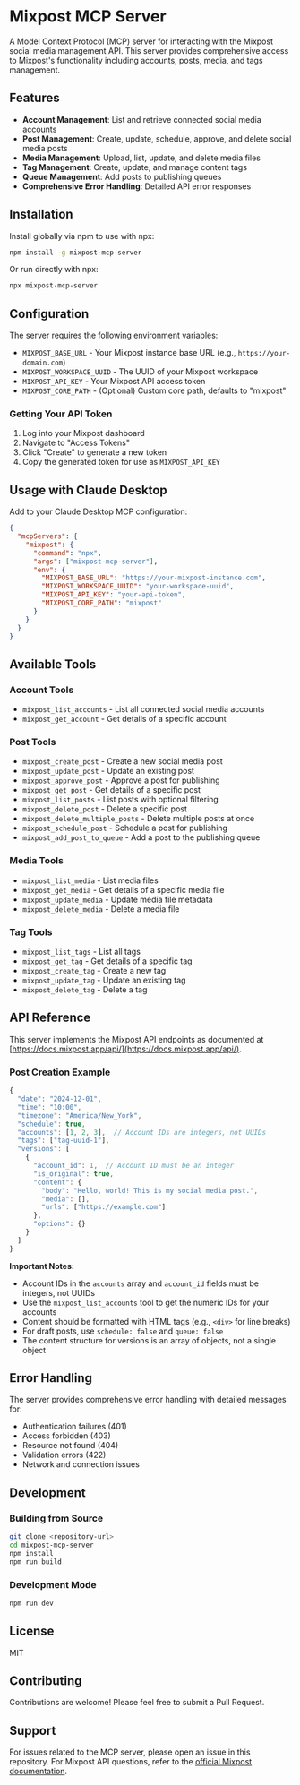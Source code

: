 # Mixpost MCP Server

A Model Context Protocol (MCP) server for interacting with the Mixpost social media management API. This server provides comprehensive access to Mixpost's functionality including accounts, posts, media, and tags management.

## Features

- **Account Management**: List and retrieve connected social media accounts
- **Post Management**: Create, update, schedule, approve, and delete social media posts
- **Media Management**: Upload, list, update, and delete media files
- **Tag Management**: Create, update, and manage content tags
- **Queue Management**: Add posts to publishing queues
- **Comprehensive Error Handling**: Detailed API error responses

## Installation

Install globally via npm to use with npx:

```bash
npm install -g mixpost-mcp-server
```

Or run directly with npx:

```bash
npx mixpost-mcp-server
```

## Configuration

The server requires the following environment variables:

- `MIXPOST_BASE_URL` - Your Mixpost instance base URL (e.g., `https://your-domain.com`)
- `MIXPOST_WORKSPACE_UUID` - The UUID of your Mixpost workspace
- `MIXPOST_API_KEY` - Your Mixpost API access token
- `MIXPOST_CORE_PATH` - (Optional) Custom core path, defaults to "mixpost"

### Getting Your API Token

1. Log into your Mixpost dashboard
2. Navigate to "Access Tokens"
3. Click "Create" to generate a new token
4. Copy the generated token for use as `MIXPOST_API_KEY`

## Usage with Claude Desktop

Add to your Claude Desktop MCP configuration:

```json
{
  "mcpServers": {
    "mixpost": {
      "command": "npx",
      "args": ["mixpost-mcp-server"],
      "env": {
        "MIXPOST_BASE_URL": "https://your-mixpost-instance.com",
        "MIXPOST_WORKSPACE_UUID": "your-workspace-uuid",
        "MIXPOST_API_KEY": "your-api-token",
        "MIXPOST_CORE_PATH": "mixpost"
      }
    }
  }
}
```

## Available Tools

### Account Tools
- `mixpost_list_accounts` - List all connected social media accounts
- `mixpost_get_account` - Get details of a specific account

### Post Tools
- `mixpost_create_post` - Create a new social media post
- `mixpost_update_post` - Update an existing post
- `mixpost_approve_post` - Approve a post for publishing
- `mixpost_get_post` - Get details of a specific post
- `mixpost_list_posts` - List posts with optional filtering
- `mixpost_delete_post` - Delete a specific post
- `mixpost_delete_multiple_posts` - Delete multiple posts at once
- `mixpost_schedule_post` - Schedule a post for publishing
- `mixpost_add_post_to_queue` - Add a post to the publishing queue

### Media Tools
- `mixpost_list_media` - List media files
- `mixpost_get_media` - Get details of a specific media file
- `mixpost_update_media` - Update media file metadata
- `mixpost_delete_media` - Delete a media file

### Tag Tools
- `mixpost_list_tags` - List all tags
- `mixpost_get_tag` - Get details of a specific tag
- `mixpost_create_tag` - Create a new tag
- `mixpost_update_tag` - Update an existing tag
- `mixpost_delete_tag` - Delete a tag

## API Reference

This server implements the Mixpost API endpoints as documented at [https://docs.mixpost.app/api/](https://docs.mixpost.app/api/).

### Post Creation Example

```typescript
{
  "date": "2024-12-01",
  "time": "10:00",
  "timezone": "America/New_York",
  "schedule": true,
  "accounts": [1, 2, 3],  // Account IDs are integers, not UUIDs
  "tags": ["tag-uuid-1"],
  "versions": [
    {
      "account_id": 1,  // Account ID must be an integer
      "is_original": true,
      "content": {
        "body": "Hello, world! This is my social media post.",
        "media": [],
        "urls": ["https://example.com"]
      },
      "options": {}
    }
  ]
}
```

**Important Notes:**
- Account IDs in the `accounts` array and `account_id` fields must be integers, not UUIDs
- Use the `mixpost_list_accounts` tool to get the numeric IDs for your accounts
- Content should be formatted with HTML tags (e.g., `<div>` for line breaks)
- For draft posts, use `schedule: false` and `queue: false`
- The content structure for versions is an array of objects, not a single object

## Error Handling

The server provides comprehensive error handling with detailed messages for:
- Authentication failures (401)
- Access forbidden (403)
- Resource not found (404)
- Validation errors (422)
- Network and connection issues

## Development

### Building from Source

```bash
git clone <repository-url>
cd mixpost-mcp-server
npm install
npm run build
```

### Development Mode

```bash
npm run dev
```

## License

MIT

## Contributing

Contributions are welcome! Please feel free to submit a Pull Request.

## Support

For issues related to the MCP server, please open an issue in this repository.
For Mixpost API questions, refer to the [official Mixpost documentation](https://docs.mixpost.app/).